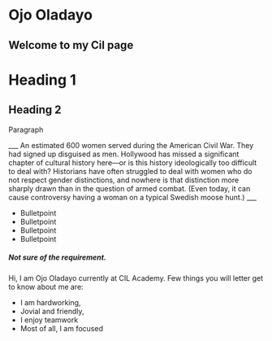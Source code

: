 
 # Ojo Oladayo
 ## Welcome to my Cil page

 # Heading 1
 ## Heading 2

Paragraph

___ An estimated 600 women served during the American Civil War. They had signed up disguised as men. Hollywood has missed a significant chapter of cultural history here—or is this history ideologically too difficult to deal with? Historians have often struggled to deal with women who do not respect gender distinctions, and nowhere is that distinction more sharply drawn than in the question of armed combat. (Even today, it can cause controversy having a woman on a typical Swedish moose hunt.) ___

* Bulletpoint
* Bulletpoint
* Bulletpoint
* Bulletpoint


##### Not sure of the requirement.
Hi, I am Ojo Oladayo currently at CIL Academy. Few things you will letter get to know about me are:
     
 * I am hardworking,
 * Jovial and friendly,
 * I enjoy teamwork
 * Most of all, I am focused



